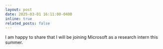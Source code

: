 ```yaml
---
layout: post
date: 2025-03-01 16:11:00-0400
inline: true 
related_posts: false
---
```


I am happy to share that I will be joining Microsoft as a research intern this summer.